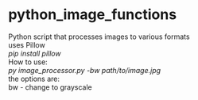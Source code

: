 # python_image_functions
Python script that processes images to various formats<br>
uses Pillow<br>
*pip install pillow*<br>
How to use:<br>
*py image_processor.py -bw path/to/image.jpg*<br>
the options are:<br>
bw - change to grayscale
